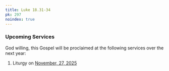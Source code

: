 ```yaml
---
title: Luke 18.31-34
pk: 297
noindex: true
---
```


### Upcoming Services

God willing, this Gospel will be proclaimed at the following services over the next year:


1. Liturgy on [November, 27, 2025](https://orthocal.info/readings/gregorian/2025/11/27/)
